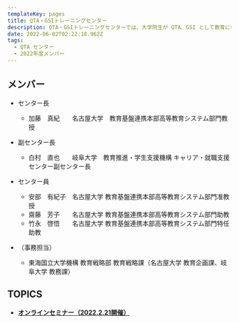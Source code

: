 ```yaml
---
templateKey: pages
title: QTA・GSIトレーニングセンター
description: QTA・GSIトレーニングセンターでは、大学院生が QTA、GSI として教育に参画するための体制の構築、育成研修を実施します。
date: 2022-06-02T02:22:18.962Z
tags:
  - QTA センター
  - 2022年度メンバー
---
```

## メンバー

* センター長

  * 加藤　真紀　　名古屋大学　教育基盤連携本部高等教育システム部門教授
* 副センター長

  * 白村　直也　　岐阜大学　教育推進・学生支援機構 キャリア・就職支援センター副センター長
* センター員

  * 安部　有紀子　名古屋大学  教育基盤連携本部高等教育システム部門准教授　
  * 齋藤　芳子　　名古屋大学  教育基盤連携本部高等教育システム部門助教　
  * 竹永　啓悟　　名古屋大学  教育基盤連携本部高等教育システム部門特任助教

* （事務担当）

  * 東海国立大学機構 教育戦略部 教育戦略課（名古屋大学 教育企画課、岐阜大学 教務課）

## TOPICS

* [**オンラインセミナー（2022.2.21開催）**](http://ac.thers.ac.jp/news/2022-02-08-%E6%9D%B1%E6%B5%B7%E5%9B%BD%E7%AB%8B%E5%A4%A7%E5%AD%A6%E6%A9%9F%E6%A7%8B-%E3%82%A2%E3%82%AB%E3%83%87%E3%83%9F%E3%83%83%E3%82%AF%E3%83%BB%E3%82%BB%E3%83%B3%E3%83%88%E3%83%A9%E3%83%AB-qta%E3%83%BBgsi-%E3%83%88%E3%83%AC%E3%83%BC%E3%83%8B%E3%83%B3%E3%82%B0%E3%82%BB%E3%83%B3%E3%82%BF%E3%83%BC-%E5%90%8D%E5%8F%A4%E5%B1%8B%E5%A4%A7%E5%AD%A6%E9%AB%98%E7%AD%89%E6%95%99%E8%82%B2%E7%A0%94%E7%A9%B6%E3%82%BB%E3%83%B3%E3%82%BF%E3%83%BC-%E3%82%AA%E3%83%B3%E3%83%A9%E3%82%A4%E3%83%B3%E3%82%BB%E3%83%9F%E3%83%8A%E3%83%BC/)